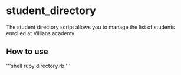 # student_directory

The student directory script allows you to manage the list of students enrolled
at Villians academy.

## How to use ##
'''shell
ruby directory.rb
'''
